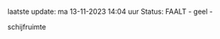 laatste update: 
ma 13-11-2023 14:04   uur 
Status: FAALT - geel - 
<div class="service Y">schijfruimte</div>